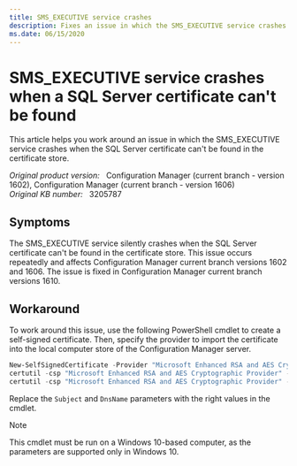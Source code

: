 ```yaml
---
title: SMS_EXECUTIVE service crashes
description: Fixes an issue in which the SMS_EXECUTIVE service crashes when a SQL Server certificate can't be found in the certificate store.
ms.date: 06/15/2020
---
```

# SMS_EXECUTIVE service crashes when a SQL Server certificate can't be found

This article helps you work around an issue in which the SMS_EXECUTIVE service crashes when the SQL Server certificate can't be found in the certificate store.

_Original product version:_ &nbsp; Configuration Manager (current branch - version 1602), Configuration Manager (current branch - version 1606)  
_Original KB number:_ &nbsp; 3205787

## Symptoms

The SMS_EXECUTIVE service silently crashes when the SQL Server certificate can't be found in the certificate store. This issue occurs repeatedly and affects Configuration Manager current branch versions 1602 and 1606. The issue is fixed in Configuration Manager current branch versions 1610.

## Workaround

To work around this issue, use the following PowerShell cmdlet to create a self-signed certificate. Then, specify the provider to import the certificate into the local computer store of the Configuration Manager server.

```powershell
New-SelfSignedCertificate -Provider "Microsoft Enhanced RSA and AES Cryptographic Provider" -Subject "CN=AUCOLO-SCCM.contoso.com" -TextExtension @("2.5.29.37={text}1.3.6.1.5.5.7.3.1") -KeyAlgorithm RSA -KeyLength 2048 -DnsName "AUCOLO-SCCM.contoso.com" -CertStoreLocation "Cert:\LocalMachine\My" -NotAfter (Get-Date).AddMonths(120) -KeyExportPolicy "Exportable"
certutil -csp "Microsoft Enhanced RSA and AES Cryptographic Provider" -importpfx Self-signed-new5.pfx-Provider "Microsoft Enhanced RSA and AES Cryptographic Provider" -Subject "CN=AUCOLO-SCCM.contoso.com" -TextExtension @("2.5.29.37={text}1.3.6.1.5.5.7.3.1") -KeyAlgorithm RSA -KeyLength 2048 -DnsName "AUCOLO-SCCM.contoso.com" -CertStoreLocation "Cert:\LocalMachine\My" -NotAfter (Get-Date).AddMonths(120) -KeyExportPolicy "Exportable"
certutil -csp "Microsoft Enhanced RSA and AES Cryptographic Provider" -importpfx Self-signed-new5.pfx
```

Replace the `Subject` and `DnsName` parameters with the right values in the cmdlet.

> [!NOTE]
> This cmdlet must be run on a Windows 10-based computer, as the parameters are supported only in Windows 10.
